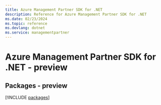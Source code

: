 ```yaml
---
title: Azure Management Partner SDK for .NET
description: Reference for Azure Management Partner SDK for .NET
ms.date: 02/23/2024
ms.topic: reference
ms.devlang: dotnet
ms.service: managementpartner
---
```

# Azure Management Partner SDK for .NET - preview
## Packages - preview
[!INCLUDE [packages](management-partner-index.md)]